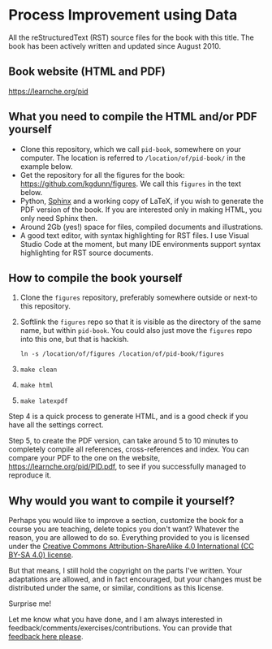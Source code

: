 # Process Improvement using Data

All the reStructuredText (RST) source files for the book with this title. The book has been actively written and updated since August 2010.


## Book website (HTML and PDF)

https://learnche.org/pid


## What you need to compile the HTML and/or PDF yourself

* Clone this repository, which we call `pid-book`, somewhere on your computer. The location is referred to `/location/of/pid-book/` in the example below.
* Get the repository for all the figures for the book: https://github.com/kgdunn/figures. We call this `figures` in the text below.
* Python, [Sphinx](https://www.sphinx-doc.org/en/master/) and a working copy of LaTeX, if you wish to generate  the PDF version of the book. If you are interested only in making HTML, you only need Sphinx then.
* Around 2Gb (yes!) space for files, compiled documents and illustrations.
* A good text editor, with syntax highlighting for RST files. I use Visual Studio Code at the moment, but many IDE environments support syntax highlighting for RST source documents.


## How to compile the book yourself

1. Clone the `figures` repository, preferably somewhere outside or next-to this repository.
2. Softlink the `figures` repo so that it is visible as the directory of the same name, but within `pid-book`. You could also just move the `figures` repo into this one, but that is hackish.

   `ln -s /location/of/figures /location/of/pid-book/figures`

3. `make clean`
4. `make html`      
5. `make latexpdf`

Step 4 is a quick process to generate HTML, and is a good check if you have all the settings correct.

Step 5, to create the PDF version, can take around 5 to 10 minutes to completely compile all references, cross-references and index. You can compare your PDF to the one on the website, https://learnche.org/pid/PID.pdf, to see if you successfully managed to reproduce it.


## Why would you want to compile it yourself?

Perhaps you would like to improve a section, customize the book for a course you are teaching, delete topics you don't want? Whatever the reason, you are allowed to do so. Everything provided to you is licensed under the [Creative Commons Attribution-ShareAlike 4.0 International (CC BY-SA 4.0) license](https://creativecommons.org/licenses/by-sa/4.0/).

But that means, I still hold the copyright on the parts I've written. Your adaptations are allowed, and in fact encouraged, but your changes must be distributed under the same, or similar, conditions as this license.

Surprise me! 

Let me know what you have done, and I am always interested in feedback/comments/exercises/contributions. You can provide that [feedback here please](https://docs.google.com/forms/d/1IpO-bvJwQwhK64eid4YXwJBvGxN5cfyYDv81G-YgWrM/viewform).